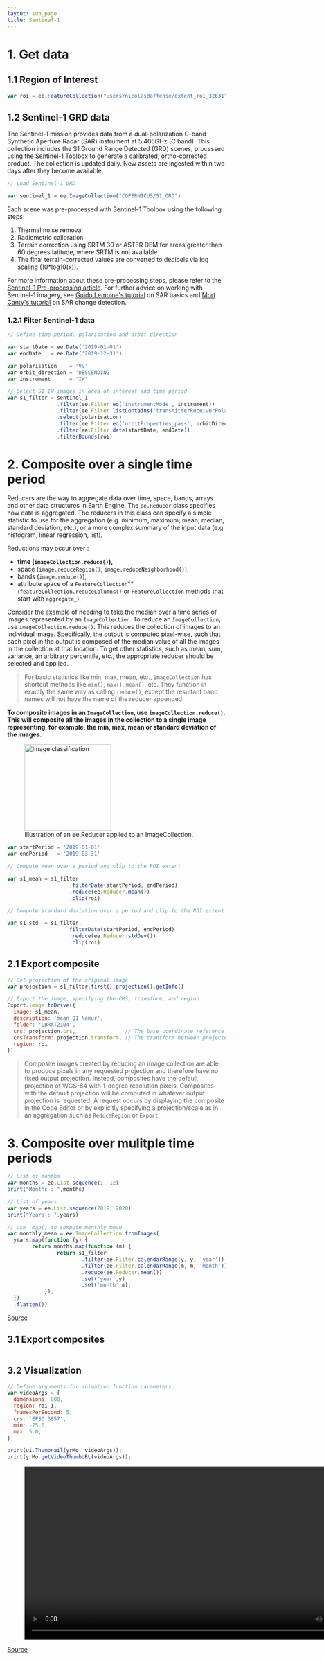 ```yaml
---
layout: sub_page
title: Sentinel-1 
---
```


# 1. Get data

## 1.1 Region of Interest

```js
var roi = ee.FeatureCollection("users/nicolasdeffense/extent_roi_32631")
```

## 1.2 Sentinel-1 GRD data

The Sentinel-1 mission provides data from a dual-polarization C-band Synthetic Aperture Radar (SAR) instrument at 5.405GHz (C band). This collection includes the S1 Ground Range Detected (GRD) scenes, processed using the Sentinel-1 Toolbox to generate a calibrated, ortho-corrected product. The collection is updated daily. New assets are ingested within two days after they become available.

```js
// Load Sentinel-1 GRD

var sentinel_1 = ee.ImageCollection("COPERNICUS/S1_GRD")
```

Each scene was pre-processed with Sentinel-1 Toolbox using the following steps:
1. Thermal noise removal
2. Radiometric calibration
3. Terrain correction using SRTM 30 or ASTER DEM for areas greater than 60 degrees latitude, where SRTM is not available
4. The final terrain-corrected values are converted to decibels via log scaling (10*log10(x)).

For more information about these pre-processing steps, please refer to the [Sentinel-1 Pre-processing article](https://developers.google.com/earth-engine/guides/sentinel1). For further advice on working with Sentinel-1 imagery, see [Guido Lemoine's tutorial](https://developers.google.com/earth-engine/tutorials/community/sar-basics) on SAR basics and [Mort Canty's tutorial](https://developers.google.com/earth-engine/tutorials/community/detecting-changes-in-sentinel-1-imagery-pt-1) on SAR change detection.

### 1.2.1 Filter Sentinel-1 data

```js
// Define time period, polarisation and orbit direction

var startDate = ee.Date('2019-01-01')
var endDate   = ee.Date('2019-12-31')

var polarisation    = 'VV'
var orbit_direction = 'DESCENDING'
var instrument      = 'IW'
```

```js
// Select S1 IW images in area of interest and time period
var s1_filter = sentinel_1
                .filter(ee.Filter.eq('instrumentMode', instrument))
                .filter(ee.Filter.listContains('transmitterReceiverPolarisation', polarisation))
                .select(polarisation)
                .filter(ee.Filter.eq('orbitProperties_pass', orbitDirection))
                .filter(ee.Filter.date(startDate, endDate))
                .filterBounds(roi)
```



# 2. Composite over a single time period 

Reducers are the way to aggregate data over time, space, bands, arrays and other data structures in Earth Engine. The `ee.Reducer` class specifies how data is aggregated. The reducers in this class can specify a simple statistic to use for the aggregation (e.g. minimum, maximum, mean, median, standard deviation, etc.), or a more complex summary of the input data (e.g. histogram, linear regression, list).

Reductions may occur over :
- **time (`imageCollection.reduce()`),**
- space (`image.reduceRegion()`, `image.reduceNeighborhood()`),
- bands (`image.reduce()`),
- attribute space of a `FeatureCollection`** (`featureCollection.reduceColumns()` or `FeatureCollection` methods that start with `aggregate_`).


Consider the example of needing to take the median over a time series of images represented by an `ImageCollection`. To reduce an `ImageCollection`, use `imageCollection.reduce()`. This reduces the collection of images to an individual image. Specifically, the output is computed pixel-wise, such that each pixel in the output is composed of the median value of all the images in the collection at that location. To get other statistics, such as mean, sum, variance, an arbitrary percentile, etc., the appropriate reducer should be selected and applied.

> For basic statistics like min, max, mean, etc., `ImageCollection` has shortcut methods like `min()`, `max()`, `mean()`, etc. They function in exactly the same way as calling `reduce()`, except the resultant band names will not have the name of the reducer appended.

**To composite images in an `ImageCollection`, use `imageCollection.reduce()`. This will composite all the images in the collection to a single image representing, for example, the min, max, mean or standard deviation of the images.**


<figure class="image">
    <img src="./figures/Reduce_ImageCollection.png" alt="Image classification" width="200">
    <figcaption>Illustration of an ee.Reducer applied to an ImageCollection.</figcaption>
</figure>


```js
var startPeriod = '2019-01-01'
var endPeriod   = '2019-03-31'
```

```js
// Compute mean over a period and clip to the ROI extent

var s1_mean = s1_filter
                    .filterDate(startPeriod, endPeriod)
                    .reduce(ee.Reducer.mean())
                    .clip(roi)
```

```js
// Compute standard deviation over a period and clip to the ROI extent

var s1_std  = s1_filter.
                    filterDate(startPeriod, endPeriod)
                    .reduce(ee.Reducer.stdDev())
                    .clip(roi)
```



## 2.1 Export composite

```js
// Get projection of the original image
var projection = s1_filter.first().projection().getInfo()

// Export the image, specifying the CRS, transform, and region.
Export.image.toDrive({
  image: s1_mean,
  description: 'mean_Q1_Namur',
  folder: 'LBRAT2104',
  crs: projection.crs,                // The base coordinate reference system of this projection (e.g. 'EPSG:4326')
  crsTransform: projection.transform, // The transform between projected coordinates and the base coordinate system
  region: roi
});
```

> Composite images created by reducing an image collection are able to produce pixels in any requested projection and therefore have no fixed output projection. Instead, composites have the default projection of WGS-84 with 1-degree resolution pixels. Composites with the default projection will be computed in whatever output projection is requested. A request occurs by displaying the composite in the Code Editor or by explicitly specifying a projection/scale as in an aggregation such as `ReduceRegion` or `Export`.


# 3. Composite over mulitple time periods


```js
// List of months
var months = ee.List.sequence(1, 12)
print("Months : ",months)

// List of years
var years = ee.List.sequence(2019, 2020)
print("Years : ",years)
```

```js
// Use .map() to compute monthly mean
var monthly_mean = ee.ImageCollection.fromImages(
  years.map(function (y) {
        return months.map(function (m) {
                return s1_filter
                        .filter(ee.Filter.calendarRange(y, y, 'year'))
                        .filter(ee.Filter.calendarRange(m, m, 'month'))
                        .reduce(ee.Reducer.mean())
                        .set('year',y)
                        .set('month',m);
            });
  })
  .flatten())
```

[Source](https://gis.stackexchange.com/questions/387012/google-earth-engine-calculating-and-plotting-monthly-average-ndvi-for-a-region)


## 3.1 Export composites

```js

```

## 3.2 Visualization

```js
// Define arguments for animation function parameters.
var videoArgs = {
  dimensions: 800,
  region: roi_1,
  framesPerSecond: 5,
  crs: 'EPSG:3857',
  min: -25.0,
  max: 5.0,
};

print(ui.Thumbnail(yrMo, videoArgs));
print(yrMo.getVideoThumbURL(videoArgs));
```


<figure class="video_container">
  <video width="800" controls="true" allowfullscreen="true">
    <source src="./figures/s1_mean_mensuel_2019.mov" type="video/mp4">
  </video>
</figure>


[Source](https://developers.google.com/earth-engine/guides/ic_visualization)